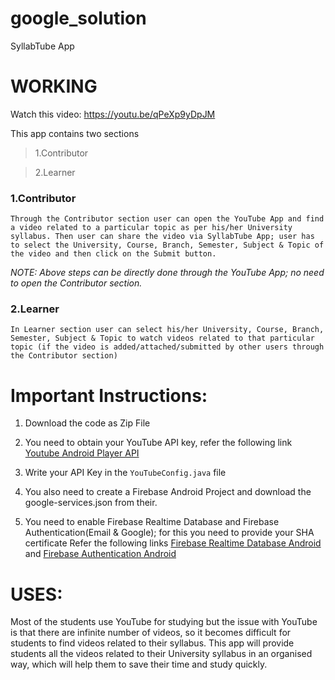 # google_solution
SyllabTube App

# WORKING

Watch this video: https://youtu.be/qPeXp9yDpJM

This app contains two sections
> 1.Contributor

> 2.Learner


### 1.Contributor
	Through the Contributor section user can open the YouTube App and find a video related to a particular topic as per his/her University syllabus. Then user can share the video via SyllabTube App; user has to select the University, Course, Branch, Semester, Subject & Topic of the video and then click on the Submit button.

*NOTE: Above steps can be directly done through the YouTube App; no need to open the Contributor section.*

### 2.Learner
	In Learner section user can select his/her University, Course, Branch, Semester, Subject & Topic to watch videos related to that particular topic (if the video is added/attached/submitted by other users through the Contributor section)


# Important Instructions:

1.  Download the code as Zip File

2.  You need to obtain your YouTube API key, refer the following link [Youtube Android Player API](https://developers.google.com/youtube/android/player)

3.  Write your API Key in the  `YouTubeConfig.java`  file

4.  You also need to create a Firebase Android Project and download the google-services.json from their.

5.  You need to enable Firebase Realtime Database and Firebase Authentication(Email & Google); for this you need to provide your SHA certificate
	Refer the following links [Firebase Realtime Database Android](https://firebase.google.com/docs/database/android/start) and [Firebase Authentication Android](https://firebase.google.com/docs/auth/android/start)
  

# USES:
Most of the students use YouTube for studying but the issue with YouTube is that there are infinite number of videos, so it becomes difficult for students to find videos related to their syllabus.
This app will provide students all the videos related to their University syllabus in an organised way, which will help them to save their time and study quickly.
